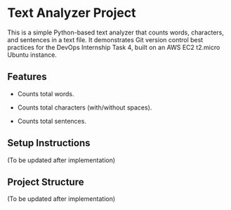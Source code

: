 # Text Analyzer Project

This is a simple Python-based text analyzer that counts words, characters, and sentences in a text file. It demonstrates Git version control best practices for the DevOps Internship Task 4, built on an AWS EC2 t2.micro Ubuntu instance.

## Features

- Counts total words.
  
- Counts total characters (with/without spaces).
  
- Counts total sentences.
  
  
## Setup Instructions

(To be updated after implementation)

## Project Structure

(To be updated after implementation)

